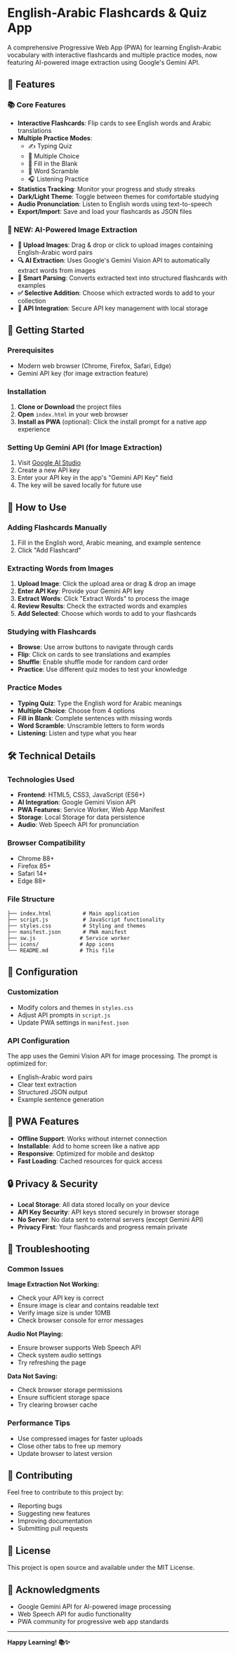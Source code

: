 # English-Arabic Flashcards & Quiz App

A comprehensive Progressive Web App (PWA) for learning English-Arabic vocabulary with interactive flashcards and multiple practice modes, now featuring AI-powered image extraction using Google's Gemini API.

## 🌟 Features

### 📚 Core Features
- **Interactive Flashcards**: Flip cards to see English words and Arabic translations
- **Multiple Practice Modes**:
  - ✍️ Typing Quiz
  - 🎯 Multiple Choice
  - 📝 Fill in the Blank
  - 🔀 Word Scramble
  - 🎧 Listening Practice
- **Statistics Tracking**: Monitor your progress and study streaks
- **Dark/Light Theme**: Toggle between themes for comfortable studying
- **Audio Pronunciation**: Listen to English words using text-to-speech
- **Export/Import**: Save and load your flashcards as JSON files

### 🤖 NEW: AI-Powered Image Extraction
- **📸 Upload Images**: Drag & drop or click to upload images containing English-Arabic word pairs
- **🔍 AI Extraction**: Uses Google's Gemini Vision API to automatically extract words from images
- **📝 Smart Parsing**: Converts extracted text into structured flashcards with examples
- **✅ Selective Addition**: Choose which extracted words to add to your collection
- **🔑 API Integration**: Secure API key management with local storage

## 🚀 Getting Started

### Prerequisites
- Modern web browser (Chrome, Firefox, Safari, Edge)
- Gemini API key (for image extraction feature)

### Installation

1. **Clone or Download** the project files
2. **Open** `index.html` in your web browser
3. **Install as PWA** (optional): Click the install prompt for a native app experience

### Setting Up Gemini API (for Image Extraction)

1. Visit [Google AI Studio](https://makersuite.google.com/app/apikey)
2. Create a new API key
3. Enter your API key in the app's "Gemini API Key" field
4. The key will be saved locally for future use

## 📖 How to Use

### Adding Flashcards Manually
1. Fill in the English word, Arabic meaning, and example sentence
2. Click "Add Flashcard"

### Extracting Words from Images
1. **Upload Image**: Click the upload area or drag & drop an image
2. **Enter API Key**: Provide your Gemini API key
3. **Extract Words**: Click "Extract Words" to process the image
4. **Review Results**: Check the extracted words and examples
5. **Add Selected**: Choose which words to add to your flashcards

### Studying with Flashcards
- **Browse**: Use arrow buttons to navigate through cards
- **Flip**: Click on cards to see translations and examples
- **Shuffle**: Enable shuffle mode for random card order
- **Practice**: Use different quiz modes to test your knowledge

### Practice Modes
- **Typing Quiz**: Type the English word for Arabic meanings
- **Multiple Choice**: Choose from 4 options
- **Fill in Blank**: Complete sentences with missing words
- **Word Scramble**: Unscramble letters to form words
- **Listening**: Listen and type what you hear

## 🛠️ Technical Details

### Technologies Used
- **Frontend**: HTML5, CSS3, JavaScript (ES6+)
- **AI Integration**: Google Gemini Vision API
- **PWA Features**: Service Worker, Web App Manifest
- **Storage**: Local Storage for data persistence
- **Audio**: Web Speech API for pronunciation

### Browser Compatibility
- Chrome 88+
- Firefox 85+
- Safari 14+
- Edge 88+

### File Structure
```
├── index.html          # Main application
├── script.js           # JavaScript functionality
├── styles.css          # Styling and themes
├── manifest.json       # PWA manifest
├── sw.js              # Service worker
├── icons/             # App icons
└── README.md          # This file
```

## 🔧 Configuration

### Customization
- Modify colors and themes in `styles.css`
- Adjust API prompts in `script.js`
- Update PWA settings in `manifest.json`

### API Configuration
The app uses the Gemini Vision API for image processing. The prompt is optimized for:
- English-Arabic word pairs
- Clear text extraction
- Structured JSON output
- Example sentence generation

## 📱 PWA Features

- **Offline Support**: Works without internet connection
- **Installable**: Add to home screen like a native app
- **Responsive**: Optimized for mobile and desktop
- **Fast Loading**: Cached resources for quick access

## 🔒 Privacy & Security

- **Local Storage**: All data stored locally on your device
- **API Key Security**: API keys stored securely in browser storage
- **No Server**: No data sent to external servers (except Gemini API)
- **Privacy First**: Your flashcards and progress remain private

## 🐛 Troubleshooting

### Common Issues

**Image Extraction Not Working:**
- Check your API key is correct
- Ensure image is clear and contains readable text
- Verify image size is under 10MB
- Check browser console for error messages

**Audio Not Playing:**
- Ensure browser supports Web Speech API
- Check system audio settings
- Try refreshing the page

**Data Not Saving:**
- Check browser storage permissions
- Ensure sufficient storage space
- Try clearing browser cache

### Performance Tips
- Use compressed images for faster uploads
- Close other tabs to free up memory
- Update browser to latest version

## 🤝 Contributing

Feel free to contribute to this project by:
- Reporting bugs
- Suggesting new features
- Improving documentation
- Submitting pull requests

## 📄 License

This project is open source and available under the MIT License.

## 🙏 Acknowledgments

- Google Gemini API for AI-powered image processing
- Web Speech API for audio functionality
- PWA community for progressive web app standards

---

**Happy Learning! 📚✨**
